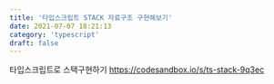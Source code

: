 ```yaml
---
title: '타입스크립트 STACK 자료구조 구현해보기'
date: 2021-07-07 18:21:13
category: 'typescript'
draft: false
---
```


타입스크립트로 스택구현하기
https://codesandbox.io/s/ts-stack-9q3ec
